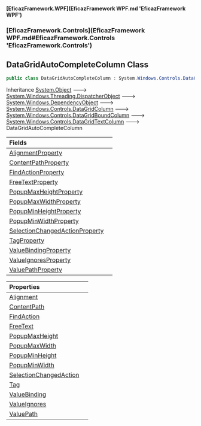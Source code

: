 #### [EficazFramework.WPF](EficazFramework WPF.md 'EficazFramework WPF')
### [EficazFramework.Controls](EficazFramework WPF.md#EficazFramework.Controls 'EficazFramework.Controls')

## DataGridAutoCompleteColumn Class

```csharp
public class DataGridAutoCompleteColumn : System.Windows.Controls.DataGridTextColumn
```

Inheritance [System.Object](https://docs.microsoft.com/en-us/dotnet/api/System.Object 'System.Object') &#129106; [System.Windows.Threading.DispatcherObject](https://docs.microsoft.com/en-us/dotnet/api/System.Windows.Threading.DispatcherObject 'System.Windows.Threading.DispatcherObject') &#129106; [System.Windows.DependencyObject](https://docs.microsoft.com/en-us/dotnet/api/System.Windows.DependencyObject 'System.Windows.DependencyObject') &#129106; [System.Windows.Controls.DataGridColumn](https://docs.microsoft.com/en-us/dotnet/api/System.Windows.Controls.DataGridColumn 'System.Windows.Controls.DataGridColumn') &#129106; [System.Windows.Controls.DataGridBoundColumn](https://docs.microsoft.com/en-us/dotnet/api/System.Windows.Controls.DataGridBoundColumn 'System.Windows.Controls.DataGridBoundColumn') &#129106; [System.Windows.Controls.DataGridTextColumn](https://docs.microsoft.com/en-us/dotnet/api/System.Windows.Controls.DataGridTextColumn 'System.Windows.Controls.DataGridTextColumn') &#129106; DataGridAutoCompleteColumn

| Fields | |
| :--- | :--- |
| [AlignmentProperty](EficazFramework.Controls/DataGridAutoCompleteColumn/AlignmentProperty.md 'EficazFramework.Controls.DataGridAutoCompleteColumn.AlignmentProperty') | |
| [ContentPathProperty](EficazFramework.Controls/DataGridAutoCompleteColumn/ContentPathProperty.md 'EficazFramework.Controls.DataGridAutoCompleteColumn.ContentPathProperty') | |
| [FindActionProperty](EficazFramework.Controls/DataGridAutoCompleteColumn/FindActionProperty.md 'EficazFramework.Controls.DataGridAutoCompleteColumn.FindActionProperty') | |
| [FreeTextProperty](EficazFramework.Controls/DataGridAutoCompleteColumn/FreeTextProperty.md 'EficazFramework.Controls.DataGridAutoCompleteColumn.FreeTextProperty') | |
| [PopupMaxHeightProperty](EficazFramework.Controls/DataGridAutoCompleteColumn/PopupMaxHeightProperty.md 'EficazFramework.Controls.DataGridAutoCompleteColumn.PopupMaxHeightProperty') | |
| [PopupMaxWidthProperty](EficazFramework.Controls/DataGridAutoCompleteColumn/PopupMaxWidthProperty.md 'EficazFramework.Controls.DataGridAutoCompleteColumn.PopupMaxWidthProperty') | |
| [PopupMinHeightProperty](EficazFramework.Controls/DataGridAutoCompleteColumn/PopupMinHeightProperty.md 'EficazFramework.Controls.DataGridAutoCompleteColumn.PopupMinHeightProperty') | |
| [PopupMinWidthProperty](EficazFramework.Controls/DataGridAutoCompleteColumn/PopupMinWidthProperty.md 'EficazFramework.Controls.DataGridAutoCompleteColumn.PopupMinWidthProperty') | |
| [SelectionChangedActionProperty](EficazFramework.Controls/DataGridAutoCompleteColumn/SelectionChangedActionProperty.md 'EficazFramework.Controls.DataGridAutoCompleteColumn.SelectionChangedActionProperty') | |
| [TagProperty](EficazFramework.Controls/DataGridAutoCompleteColumn/TagProperty.md 'EficazFramework.Controls.DataGridAutoCompleteColumn.TagProperty') | |
| [ValueBindingProperty](EficazFramework.Controls/DataGridAutoCompleteColumn/ValueBindingProperty.md 'EficazFramework.Controls.DataGridAutoCompleteColumn.ValueBindingProperty') | |
| [ValueIgnoresProperty](EficazFramework.Controls/DataGridAutoCompleteColumn/ValueIgnoresProperty.md 'EficazFramework.Controls.DataGridAutoCompleteColumn.ValueIgnoresProperty') | |
| [ValuePathProperty](EficazFramework.Controls/DataGridAutoCompleteColumn/ValuePathProperty.md 'EficazFramework.Controls.DataGridAutoCompleteColumn.ValuePathProperty') | |

| Properties | |
| :--- | :--- |
| [Alignment](EficazFramework.Controls/DataGridAutoCompleteColumn/Alignment.md 'EficazFramework.Controls.DataGridAutoCompleteColumn.Alignment') | |
| [ContentPath](EficazFramework.Controls/DataGridAutoCompleteColumn/ContentPath.md 'EficazFramework.Controls.DataGridAutoCompleteColumn.ContentPath') | |
| [FindAction](EficazFramework.Controls/DataGridAutoCompleteColumn/FindAction.md 'EficazFramework.Controls.DataGridAutoCompleteColumn.FindAction') | |
| [FreeText](EficazFramework.Controls/DataGridAutoCompleteColumn/FreeText.md 'EficazFramework.Controls.DataGridAutoCompleteColumn.FreeText') | |
| [PopupMaxHeight](EficazFramework.Controls/DataGridAutoCompleteColumn/PopupMaxHeight.md 'EficazFramework.Controls.DataGridAutoCompleteColumn.PopupMaxHeight') | |
| [PopupMaxWidth](EficazFramework.Controls/DataGridAutoCompleteColumn/PopupMaxWidth.md 'EficazFramework.Controls.DataGridAutoCompleteColumn.PopupMaxWidth') | |
| [PopupMinHeight](EficazFramework.Controls/DataGridAutoCompleteColumn/PopupMinHeight.md 'EficazFramework.Controls.DataGridAutoCompleteColumn.PopupMinHeight') | |
| [PopupMinWidth](EficazFramework.Controls/DataGridAutoCompleteColumn/PopupMinWidth.md 'EficazFramework.Controls.DataGridAutoCompleteColumn.PopupMinWidth') | |
| [SelectionChangedAction](EficazFramework.Controls/DataGridAutoCompleteColumn/SelectionChangedAction.md 'EficazFramework.Controls.DataGridAutoCompleteColumn.SelectionChangedAction') | |
| [Tag](EficazFramework.Controls/DataGridAutoCompleteColumn/Tag.md 'EficazFramework.Controls.DataGridAutoCompleteColumn.Tag') | |
| [ValueBinding](EficazFramework.Controls/DataGridAutoCompleteColumn/ValueBinding.md 'EficazFramework.Controls.DataGridAutoCompleteColumn.ValueBinding') | |
| [ValueIgnores](EficazFramework.Controls/DataGridAutoCompleteColumn/ValueIgnores.md 'EficazFramework.Controls.DataGridAutoCompleteColumn.ValueIgnores') | |
| [ValuePath](EficazFramework.Controls/DataGridAutoCompleteColumn/ValuePath.md 'EficazFramework.Controls.DataGridAutoCompleteColumn.ValuePath') | |
